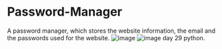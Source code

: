 # Password-Manager
A password manager, which stores the website information, the email and the passwords used for the website.
![image](https://github.com/user-attachments/assets/05873427-d7c7-40e5-9e94-ae3cc3ff5ca1)
![image](https://github.com/user-attachments/assets/432d8333-ae71-471b-ae9d-6164aff5e91c)
day 29 python.
